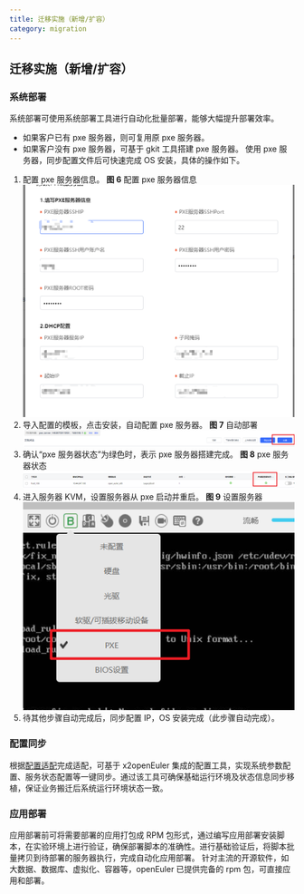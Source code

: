 ```yaml
---
title: 迁移实施（新增/扩容）
category: migration
---
```


## 迁移实施（新增/扩容）

### <span id="SystemDeploy">系统部署</span>

系统部署可使用系统部署工具进行自动化批量部署，能够大幅提升部署效率。

- 如果客户已有 pxe 服务器，则可复用原 pxe 服务器。
- 如果客户没有 pxe 服务器，可基于 gkit 工具搭建 pxe 服务器。
  使用 pxe 服务器，同步配置文件后可快速完成 OS 安装，具体的操作如下。

1. 配置 pxe 服务器信息。
   **图 6** 配置 pxe 服务器信息
   ![配置PXE服务器信息](./ConfiguringPXEServerInformation.png)
2. 导入配置的模板，点击安装，自动配置 pxe 服务器。
   **图 7** 自动部署
   ![自动部署](./Autodeploy.png)
3. 确认“pxe 服务器状态”为绿色时，表示 pxe 服务器搭建完成。
   **图 8** pxe 服务器状态
   ![PXE服务器状态](./Pxeserverstatus.png)
4. 进入服务器 KVM，设置服务器从 pxe 启动并重启。
   **图 9** 设置服务器
   ![设置服务器](./Settinguptheserver.png)
5. 待其他步骤自动完成后，同步配置 IP，OS 安装完成（此步骤自动完成）。

### <span id="ConfigSyn">配置同步</span>

根据[配置适配](#配置适配)完成适配，可基于 x2openEuler 集成的配置工具，实现系统参数配置、服务状态配置等一键同步。通过该工具可确保基础运行环境及状态信息同步移植，保证业务搬迁后系统运行环境状态一致。

### <span id="AppDeploy">应用部署</span>

应用部署前可将需要部署的应用打包成 RPM 包形式，通过编写应用部署安装脚本，在实验环境上进行验证，确保部署脚本的准确性。进行基础验证后，将脚本批量拷贝到待部署的服务器执行，完成自动化应用部署。
针对主流的开源软件，如大数据、数据库、虚拟化、容器等，openEuler 已提供完备的 rpm 包，可直接应用和部署。
